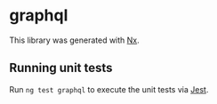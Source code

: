# graphql

This library was generated with [Nx](https://nx.dev).

## Running unit tests

Run `ng test graphql` to execute the unit tests via [Jest](https://jestjs.io).
